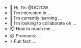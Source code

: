 - 👋 Hi, I’m @DC2CW
- 👀 I’m interested in ...
- 🌱 I’m currently learning ...
- 💞️ I’m looking to collaborate on ...
- 📫 How to reach me ...
- 😄 Pronouns: ...
- ⚡ Fun fact: ...

<!---
DC2CW/DC2CW is a ✨ special ✨ repository because its `README.md` (this file) appears on your GitHub profile.
You can click the Preview link to take a look at your changes.
--->

